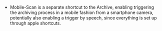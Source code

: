 - Mobile-Scan is a separate shortcut to the Archive, enabling triggering the archiving process in a mobile fashion from a smartphone camera, potentially also enabling a trigger by speech, since everything is set up through apple shortcuts.